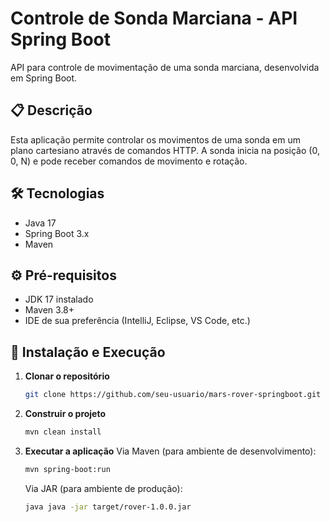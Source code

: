 # Controle de Sonda Marciana - API Spring Boot

API para controle de movimentação de uma sonda marciana, desenvolvida em Spring Boot.

## 📋 Descrição

Esta aplicação permite controlar os movimentos de uma sonda em um plano cartesiano através de comandos HTTP. A sonda
inicia na posição (0, 0, N) e pode receber comandos de movimento e rotação.

## 🛠 Tecnologias

- Java 17
- Spring Boot 3.x
- Maven

## ⚙️ Pré-requisitos

- JDK 17 instalado
- Maven 3.8+
- IDE de sua preferência (IntelliJ, Eclipse, VS Code, etc.)

## 🚀 Instalação e Execução

1. **Clonar o repositório**
   ```bash
   git clone https://github.com/seu-usuario/mars-rover-springboot.git
   ```
2. **Construir o projeto**
   ```bash 
   mvn clean install 
   ```
3. **Executar a aplicação**
   Via Maven (para ambiente de desenvolvimento):
    ```bash 
    mvn spring-boot:run 
    ```
   Via JAR (para ambiente de produção):
    ```bash 
    java java -jar target/rover-1.0.0.jar
    ```